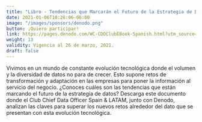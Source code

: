 ```yaml
---
title: "Libro - Tendencias que Marcarán el Futuro de la Estrategia de Datos"
date: 2021-01-06T18:26:06-06:00
image: "/images/sponsors/denodo.png"
button: ¡Quiero participar!
link: https://pages.denodo.com/WC-CDOClubEBook-Spanish.html?utm_source=event&utm_medium=DataDays
weight: 13
validity: Vigencia al 26 de marzo, 2021.
draft: false
---
```


Vivimos en un mundo de constante evolución tecnológica donde el volumen y la diversidad de datos no para de crecer. Esto supone retos de transformación y adaptación en las empresas para poner la información al servicio del negocio.
¿Conoces cuáles son las tendencias que están marcando el futuro de la estrategia de datos? Descarga este documento donde el Club Chief Data Officer Spain & LATAM, junto con Denodo, analizan las claves para superar los nuevos retos alrededor del dato que se presentan con esta evolución tecnológica. 